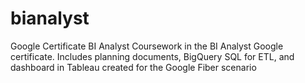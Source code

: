 # bianalyst
Google Certificate BI Analyst
Coursework in the BI Analyst Google certificate. Includes planning documents, BigQuery SQL for ETL, and dashboard in Tableau created for the Google Fiber scenario
